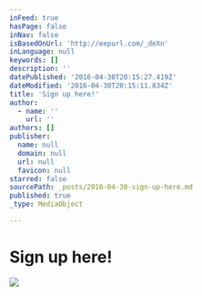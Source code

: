 ```yaml
---
inFeed: true
hasPage: false
inNav: false
isBasedOnUrl: 'http://eepurl.com/_deXn'
inLanguage: null
keywords: []
description: ''
datePublished: '2016-04-30T20:15:27.419Z'
dateModified: '2016-04-30T20:15:11.834Z'
title: 'Sign up here!'
author:
  - name: ''
    url: ''
authors: []
publisher:
  name: null
  domain: null
  url: null
  favicon: null
starred: false
sourcePath: _posts/2016-04-30-sign-up-here.md
published: true
_type: MediaObject

---
```

# Sign up here!
![](https://the-grid-user-content.s3-us-west-2.amazonaws.com/1d322ba5-a913-451b-b575-52a7686f408d.jpg)